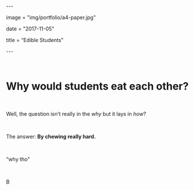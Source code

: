 \---

image = "img/portfolio/a4-paper.jpg"

date = "2017-11-05"

title = “Edible Students”

\---

 

Why would students eat each other?
==================================

 

Well, the question isn’t really in the *why* but it lays in *how*?

 

The answer: **By chewing really hard.**

 

“why tho"

 

B
